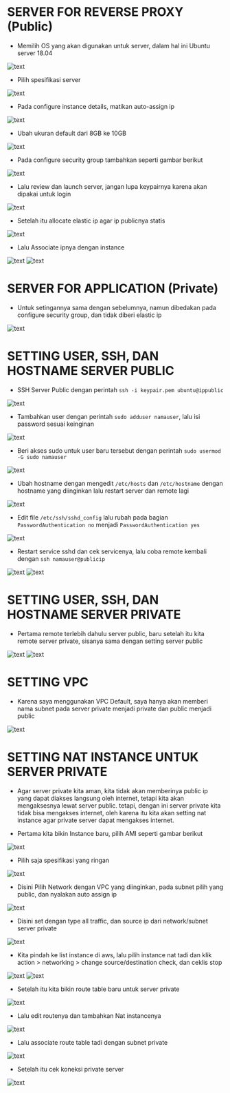 # SERVER FOR REVERSE PROXY (Public)

- Memilih OS yang akan digunakan untuk server, dalam hal ini Ubuntu server 18.04

![text](assets/01.PNG)

- Pilih spesifikasi server

![text](assets/02.PNG)

- Pada configure instance details, matikan auto-assign ip

![text](assets/03.PNG)

- Ubah ukuran default dari 8GB ke 10GB

![text](assets/04.PNG)

- Pada configure security group tambahkan seperti gambar berikut

![text](assets/05.PNG)

- Lalu review dan launch server, jangan lupa keypairnya karena akan dipakai untuk login

![text](assets/06.PNG)

- Setelah itu allocate elastic ip agar ip publicnya statis

![text](assets/07.PNG)

- Lalu Associate ipnya dengan instance

![text](assets/08.PNG)
![text](assets/09.PNG)

# SERVER FOR APPLICATION (Private)

- Untuk setingannya sama dengan sebelumnya, namun dibedakan pada configure security group, dan tidak diberi elastic ip

![text](assets/10.PNG)

# SETTING USER, SSH, DAN HOSTNAME SERVER PUBLIC

- SSH Server Public dengan perintah `ssh -i keypair.pem ubuntu@ippublic`

![text](assets/12.PNG)

- Tambahkan user dengan perintah `sudo adduser namauser`, lalu isi password sesuai keinginan

![text](assets/13.PNG)

- Beri akses sudo untuk user baru tersebut dengan perintah `sudo usermod -G sudo namauser`

![text](assets/14.PNG)

- Ubah hostname dengan mengedit `/etc/hosts` dan `/etc/hostname` dengan hostname yang diinginkan lalu restart server dan remote lagi

![text](assets/15.PNG)

- Edit file `/etc/ssh/sshd_config` lalu rubah pada bagian `PasswordAuthentication no` menjadi `PasswordAuthentication yes`

![text](assets/16.PNG)

- Restart service sshd dan cek servicenya, lalu coba remote kembali dengan `ssh namauser@publicip`

![text](assets/17.PNG)
![text](assets/18.PNG)

# SETTING USER, SSH, DAN HOSTNAME SERVER PRIVATE

- Pertama remote terlebih dahulu server public, baru setelah itu kita remote server private, sisanya sama dengan setting server public

![text](assets/19.PNG)
![text](assets/20.PNG)

# SETTING VPC

- Karena saya menggunakan VPC Default, saya hanya akan memberi nama subnet pada server private menjadi private dan public
menjadi public

![text](assets/31.PNG)

# SETTING NAT INSTANCE UNTUK SERVER PRIVATE

- Agar server private kita aman, kita tidak akan memberinya public ip yang dapat diakses langsung oleh internet, tetapi kita akan mengaksesnya lewat server public. tetapi, dengan ini server private kita tidak bisa mengakses internet, oleh karena itu kita akan setting nat instance agar private server dapat mengakses internet.

- Pertama kita bikin Instance baru, pilih AMI seperti gambar berikut

![text](assets/21.PNG)

- Pilih saja spesifikasi yang ringan

![text](assets/22.PNG)

- Disini Pilih Network dengan VPC yang diinginkan, pada subnet pilih yang public, dan nyalakan auto assign ip

![text](assets/23.PNG)

- Disini set dengan type all traffic, dan source ip dari network/subnet server private

![text](assets/24.PNG)

- Kita pindah ke list instance di aws, lalu pilih instance nat tadi dan klik action > networking > change source/destination check, dan ceklis stop

![text](assets/25.PNG)
![text](assets/26.PNG)

- Setelah itu kita bikin route table baru untuk server private

![text](assets/27.PNG)

- Lalu edit routenya dan tambahkan Nat instancenya

![text](assets/28.PNG)

- Lalu associate route table tadi dengan subnet private

![text](assets/29.PNG)

- Setelah itu cek koneksi private server

![text](assets/30.PNG)
